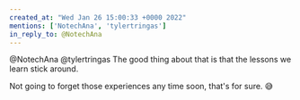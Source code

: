 ```yaml
---
created_at: "Wed Jan 26 15:00:33 +0000 2022"
mentions: ['NotechAna', 'tylertringas']
in_reply_to: @NotechAna
---
```


@NotechAna @tylertringas The good thing about that is that the lessons we learn stick around.

Not going to forget those experiences any time soon, that's for sure.  😅